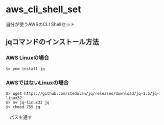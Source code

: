 # aws_cli_shell_set
自分が使うAWSのCLI Shellセット


## jqコマンドのインストール方法
### AWS Linuxの場合
    $> yum install jq

### AWSではないLinuxの場合
    $> wget https://github.com/stedolan/jq/releases/download/jq-1.5/jq-linux32
    $> mv jq-linux32 jq
    $> chmod 755 jq
    パスを通す
